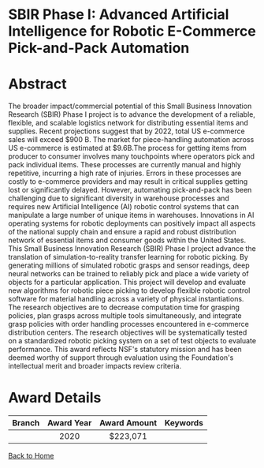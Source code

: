 
SBIR Phase I: Advanced Artificial Intelligence for Robotic E-Commerce Pick-and-Pack Automation
==============================================================================================

# Abstract


The broader impact/commercial potential of this Small Business Innovation Research (SBIR) Phase I project is to advance the development of a reliable, flexible, and scalable logistics network for distributing essential items and supplies. Recent projections suggest that by 2022, total US e-commerce sales will exceed $900 B. The market for piece-handling automation across US e-commerce is estimated at $9.6B.The process for getting items from producer to consumer involves many touchpoints where operators pick and pack individual items. These processes are currently manual and highly repetitive, incurring a high rate of injuries. Errors in these processes are costly to e-commerce providers and may result in critical supplies getting lost or significantly delayed. However, automating pick-and-pack has been challenging due to significant diversity in warehouse processes and requires new Artificial Intelligence (AI) robotic control systems that can manipulate a large number of unique items in warehouses. Innovations in AI operating systems for robotic deployments can positively impact all aspects of the national supply chain and ensure a rapid and robust distribution network of essential items and consumer goods within the United States. This Small Business Innovation Research (SBIR) Phase I project advance the translation of simulation-to-reality transfer learning for robotic picking. By generating millions of simulated robotic grasps and sensor readings, deep neural networks can be trained to reliably pick and place a wide variety of objects for a particular application. This project will develop and evaluate new algorithms for robotic piece picking to develop flexible robotic control software for material handling across a variety of physical instantiations. The research objectives are to decrease computation time for grasping policies, plan grasps across multiple tools simultaneously, and integrate grasp policies with order handling processes encountered in e-commerce distribution centers. The research objectives will be systematically tested on a standardized robotic picking system on a set of test objects to evaluate performance. This award reflects NSF's statutory mission and has been deemed worthy of support through evaluation using the Foundation's intellectual merit and broader impacts review criteria.  

# Award Details

|Branch|Award Year|Award Amount|Keywords|
| :---: | :---: | :---: | :---: |
||2020|$223,071||
  
  


[Back to Home](https://github.com/chrischow/dod_sbir_awards/Reports/JT/#620)